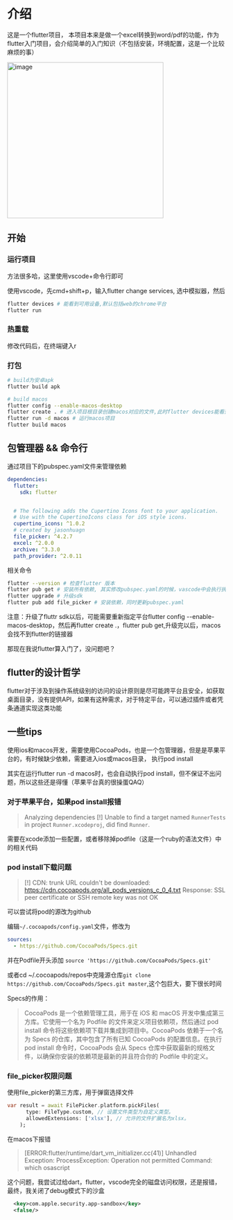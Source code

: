 # 介绍

这是一个flutter项目， 本项目本来是做一个excel转换到word/pdf的功能，作为flutter入门项目，会介绍简单的入门知识（不包括安装，环境配置，这是一个比较麻烦的事）

<img width="360" alt="image" src="https://github.com/lovelyJason/flutter_demo/assets/50656459/a4846602-c610-4ed3-ba45-99de462149a8">


## 开始

### 运行项目

方法很多哈，这里使用vscode+命令行即可

使用vscode，先cmd+shift+p，输入flutter change services, 选中模拟器，然后

```bash
flutter devices # 能看到可用设备,默认包括web的chrome平台
flutter run
```

### 热重载

修改代码后，在终端键入r

### 打包

```bash
# build为安卓apk
flutter build apk

# build macos
flutter config --enable-macos-desktop
flutter create . # 进入项目根目录创建macos对应的文件,此时flutter devices能看到macOS
flutter run -d macos # 运行macos项目
flutter build macos
```

## 包管理器 && 命令行

通过项目下的pubspec.yaml文件来管理依赖

```yaml
dependencies:
  flutter:
    sdk: flutter


  # The following adds the Cupertino Icons font to your application.
  # Use with the CupertinoIcons class for iOS style icons.
  cupertino_icons: ^1.0.2
  # created by jasonhuagn
  file_picker: ^4.2.7
  excel: ^2.0.0
  archive: ^3.3.0
  path_provider: ^2.0.11

```

相关命令

```bash
flutter --version # 检查flutter 版本
flutter pub get # 安装所有依赖, 其实修改pubspec.yaml的时候，vascode中会执行执行这个检查依赖版本是否和fluuter匹配,这个真的很赞
flutter upgrade # 升级sdk
flutter pub add file_picker # 安装依赖，同时更新pubspec.yaml
```

注意：升级了fluttr sdk以后，可能需要重新指定平台flutter config --enable-macos-desktop，然后再flutter create .，flutter pub get,升级完以后，macos会找不到flutter的链接器


那现在我说flutter算入门了，没问题吧？

## flutter的设计哲学

flutter对于涉及到操作系统级别的访问的设计原则是尽可能跨平台且安全，如获取桌面目录，没有提供API，如果有这种需求，对于特定平台，可以通过插件或者凭条通道实现这类功能

## 一些tips

使用ios和macos开发，需要使用CocoaPods，也是一个包管理器，但是是苹果平台的，有时候缺少依赖，需要进入ios或macos目录， 执行pod install

其实在运行flutter run -d macos时，也会自动执行pod install，但不保证不出问题，所以这些还是得懂（苹果平台真的很操蛋QAQ）

### 对于苹果平台，如果pod install报错

> Analyzing dependencies [!] Unable to find a target named `RunnerTests` in project `Runner.xcodeproj`, did find `Runner`.

需要在xcode添加一些配置，或者移除掉podfile（这是一个ruby的语法文件）中的相关代码

### pod install下载问题

> [!] CDN: trunk URL couldn't be downloaded: https://cdn.cocoapods.org/all_pods_versions_c_0_4.txt Response: SSL peer certificate or SSH remote key was not OK

可以尝试将pod的源改为github

编辑`~/.cocoapods/config.yaml`文件，修改为
```yaml
sources:
  - https://github.com/CocoaPods/Specs.git

```
并在Podfile开头添加
`source 'https://github.com/CocoaPods/Specs.git'`

或者cd ~/.cocoapods/repos中克隆源仓库`git clone https://github.com/CocoaPods/Specs.git master`,这个包巨大，要下很长时间

Specs的作用：

> CocoaPods 是一个依赖管理工具，用于在 iOS 和 macOS 开发中集成第三方库。它使用一个名为 Podfile 的文件来定义项目依赖项，然后通过 pod install 命令将这些依赖项下载并集成到项目中。CocoaPods 依赖于一个名为 Specs 的仓库，其中包含了所有已知 CocoaPods 的配置信息。在执行 pod install 命令时，CocoaPods 会从 Specs 仓库中获取最新的规格文件，以确保你安装的依赖项是最新的并且符合你的 Podfile 中的定义。

### file_picker权限问题

使用file_picker的第三方库，用于弹窗选择文件

```dart
var result = await FilePicker.platform.pickFiles(
      type: FileType.custom, // 设置文件类型为自定义类型。
      allowedExtensions: ['xlsx'], // 允许的文件扩展名为xlsx。
    );
```
在macos下报错
> [ERROR:flutter/runtime/dart_vm_initializer.cc(41)] Unhandled Exception: ProcessException: Operation not permitted Command: which osascript

这个问题，我尝试过给dart，flutter，vscode完全的磁盘访问权限，还是报错，最终，我关闭了debug模式下的沙盒

```xml
  <key>com.apple.security.app-sandbox</key>
  <false/>
```
